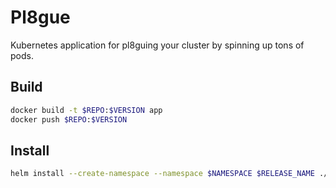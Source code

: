 # Pl8gue
Kubernetes application for pl8guing your cluster by spinning up tons of pods.
## Build
```sh
docker build -t $REPO:$VERSION app
docker push $REPO:$VERSION
```

## Install
```sh
helm install --create-namespace --namespace $NAMESPACE $RELEASE_NAME ./helm
```